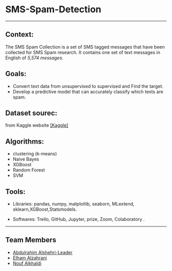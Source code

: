 # SMS-Spam-Detection
<hr>

## Context:

The SMS Spam Collection is a set of SMS tagged messages that have been collected for SMS Spam research. 
It contains one set of text messages in English of *5,574 messages*.


## Goals:
- Convert text data from unsupervised to supervised and Find the target.
- Develop a predictive model that can accurately classify which texts are spam.


## Dataset sourec:
from Kaggle website [[Kaggle]](https://www.kaggle.com/uciml/sms-spam-collection-dataset)

## Algorithms:
- clustering (k-means)
- Naive Bayes
- XGBoost
- Random Forest
- SVM 

## Tools:
- Libraries: pandas, numpy, matplotlib, seaborn, MLextend, sklearn,XGBoost,Statsmodels.

- Softwares: Trello, GitHub, Jupyter, prize, Zoom, Colaboratory .
<hr>


## Team Members
 - [Abdulrahim Alshehri-Leader](https://github.com/abdulrahim999)
 - [Elham Alzahrani](https://github.com/infoielham)
 - [Nouf Alkhaldi](https://github.com/Nouf93)

